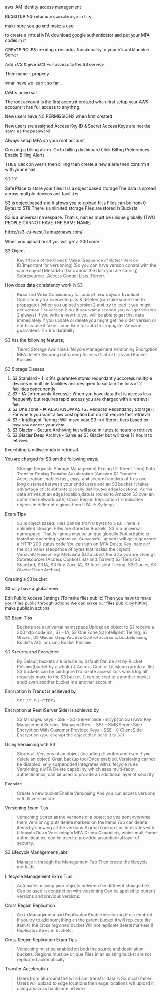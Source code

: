 aws IAM
Identity access management

REGISTERING
returns a console sign in link

make sure you go and make a user

to create a virtual MFA download google authenticator and put your MFA codes in it

CREATE ROLES
creating roles adds functionality to your Virtual Machine Server

Add EC2 & give EC2 Full access to the S3 service

Then name it properly

What have we learnt so far...

IAM is universal.

The root account is the first account created when first setup your AWS account it has full access to anything.

New users have NO PERMISSIONS when first created

New users are assigned Access Key ID & Secret Access Keys are not the same as the password

Always setup MFA on your root account

Creating a billing alarm.
Go to billing dashboard
Click Billing Preferences
Enable Billing Alerts

THEN
Click on Alerts then billing
then create a new alarm then confirm it with your email

S3 101

Safe Place to store your files
It is a object based storage
The data is spread across multiple devices and facilities

S3 is object based and it allows you to upload files
Files can be from 0 Bytes to 5TB
There is unlimited storage
Files are stored in Buckets

S3 is a universal namespace. That is, names must be unique globally (TWO PEOPLE CANNOT HAVE THE SAME NAME)

https://s3-eu-west-1.amazonaws.com/<bucketname>

When you upload to s3 you will get a 200 code

S3 Object

> Key (Name of the Object)
> Value (Sequence of Bytes)
> Version ID(Important for versioning) (So you can have version control with the same object)
> Metadata (Data about the data you are storing)
> Subresources .Access Control Lists .Torrent

How does data consistency work in S3

> Read and Write Consistency for puts of new objects
> Eventual Consistency for overwrite puts & deletes (can take some time to propagate) (when you upload version 2 and try to read it you might get version 1 or version 2 but if you wait a second you will get version 2 always)
> If you write a new file you will be able to get that data immediately
> If you update or delete you might get the older version or not because it takes some time for data to propagate.
> Amazon guarantees 11 x 9's durability

S3 has the following features;

> Tiered Storage Available
> Lifecycle Management
> Versioning
> Encryption
> MFA Delete
> Securing data using Access Control Lists and Bucket Policies

S3 Storage Classes

1. S3 Standard - 11 x 9's guarantee stored redundantly accoress multiple devices in multiple facilities and designed to sustain the loss of 2 facilities concurrently
2. S3 - IA (Infrequenly Access) : When you have data that is access less frequently but requires rapid access you are charged with a retrieval fee.
3. S3 One Zone - IA ALSO KNOW AS (S3 Reduced Redundancy Storage) : For where you want a low cost option but do not require fast retrieval
4. S3 - Intelligent Tiering : Will move your S3 in different tiers based on how you access your data.
5. S3 Glacier - Secure Archiving but will take minutes to hours to retrieve
6. S3 Glacier Deep Archive - Same as S3 Glacier but will take 12 hours to retrieve

Everyhitng is miliseconds in retrieval.

You are charged for S3 om the following ways;

> Storage
> Requests
> Storage Management Pricing (Different Tiers)
> Data Transfer Pricing
> Transfer Acceleration (Amazon S3 Transfer Acceleration enables fast, easy, and secure transfers of files over long distanes between your endd users and an S3 bucket. It takes advantage of cloubfronts globally distributed edge locations. As the data arrives at an edge location,data is routed to Amazon S3 over an optimized network path)
> Cross Region Replication (It replicates objects in different regions from USA -> Sydney)

Exam Tips

> S3 is object based.
> Files can be from 0 bytes to 5TB.
> There is unlimited storage.
> Files are stored in Buckets.
> S3 is a universal namespace. That is names mus be unique globally.
> Not suitable to install an operating system on.
> Successful uploads will get a generate a HTTP 200 status code
> You can turn on MFA Delete
> Key (name of the obj)
> Value (sequence of bytes that makes the object)
> VersionID(versioning)
> Metadata (Data about the data you are storing)
> Subresources (Access Control Lists and Torrent)
> S3 Tiers (S3 Standard, S3 IA, S3 One Zone IA, S3 Intelligent Tiering, S3 Glacier, S3 Glacier Deep Archive)

Creating a S3 bucket

S3 only have a global view

Edit Public Access Settings (To make files public)
Then you have to make your files public through actions
We can make our files public by hitting make public in actions

S3 Exam Tips

> Buckets are a universal namespace
> Upload an object to S3 receive a 200 http code
> S3 , S3 - IA, S3 One Zone,S3 Intelligent Tiering, S3 Glacier, S3 Glacier Deep Archive
> Control access to buckets using Buckets ACL or using Bucket Policies

S3 Security and Encryption

> By Default buckets are private by default
> Can be set by Bucket Policies(bucket by a whole) & Access Control Lists(can go into a file)
> S3 buckets can be configured to create access logs which log all requests made to the S3 bucket.
> It can be sent to a another bucket andd even another bucket in a another account

Encryption in Transit is achieved by

> SSL / TLS (HTTPS)

Encryption at Rest (Server Side) is achieved by

> S3 Managed Keys - SSE - S3 (Server Side Encryption S3)
> AWS Key Management Service, Managed Keys - SSE - KMS
> Server Side Encryption With Customer Provided Keys - SSE - C
> Client Side Encryption (you encrypt the object then send it to S3)

Using Versioning with S3

> Stores all Versions of an object (including all writes and even if you delete an object)
> Great backup tool
> Once enabled, Versioning cannot be disabled, only suspendded
> Integrates with Lifecycle rules
> Versioning's MFA Delete capability, which uses multi-facor authentication, can be used to provide an additional layer of security

Exercise

> Create a new bucket
> Enable Versioning
> And you can access versions with th version tab

Versioning Exam Tips

> Versioning Stores all the versions of a object so you dont overwrite them
> Versioning puts delete markers on the items
> You can delete items by showing all the versions
> A great backup tool
> Integrates with Lifecycle Rules
> Versioning's MFA Delete Capabilitty, which muli-factor authentication, can be used to providde an additional layer of security.

S3 Lifecycle Management(Lab)

> Manage it through the Management Tab
> Then create the lifecycle methods

Lifecycle Management Exam Tips

> Automates moving your objects between the different storage tiers
> Can be used in conjunction with versioning
> Can be applied to current versions and previous versions.

Cross Region Replication

> Go to Management and Replication
> Enable versioning if not enabled.
> If you try to add something on the parent bucket it will replicate the item to the cross regioned bucket
> Will not replicate delete markers!!!
> Replicates items in buckets.

Cross Region Replication Exam Tips

> Versioning must be enabled on both the source and destination buckets.
> Regions must be unique
> Files in an existing bucket are not replicated automatically

Transfer Acceleration

> Users from all around the world can transfer data in S3 much faster
> Users will upload to edge locations then edge locations will upload it using amazons backbone network
